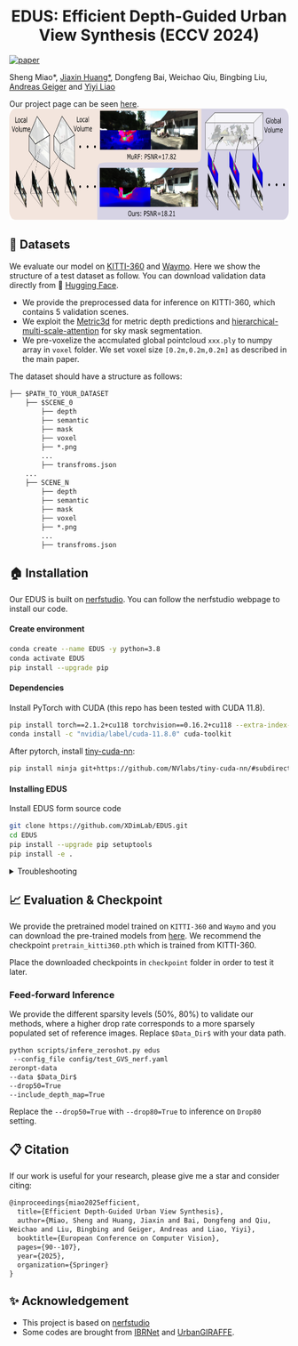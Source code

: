 <h1 align="center">EDUS: Efficient Depth-Guided Urban View Synthesis (ECCV 2024)</h1>

[![paper](https://img.shields.io/badge/arXiv-Paper-<COLOR>.svg)](https://arxiv.org/pdf/2407.12395)

Sheng Miao*, [Jiaxin Huang*](https://jaceyhuang.github.io/), Dongfeng Bai, Weichao Qiu, Bingbing Liu, [Andreas Geiger](https://www.cvlibs.net/) and [Yiyi Liao](https://yiyiliao.github.io/) 

Our project page can be seen [here](https://xdimlab.github.io/EDUS/).
<img src="./docs/teaser.png" height="200">
## :book: Datasets
We evaluate our model on [KITTI-360](http://www.cvlibs.net/datasets/kitti-360/) and [Waymo](https://waymo.com/open/download/). Here we show the structure of a test dataset as follow. You can download validation data directly from 🤗 [Hugging Face](https://huggingface.co/datasets/cookiemiao/EDUS_infer_dataset/tree/main). 
* We provide the preprocessed data for inference on KITTI-360, which contains 5 validation scenes. 
* We exploit the [Metric3d](https://github.com/YvanYin/Metric3D/tree/main) for metric depth predictions and [hierarchical-multi-scale-attention](https://github.com/segcv/hierarchical-multi-scale-attention) for sky mask segmentation. 
* We pre-voxelize the accmulated global pointcloud `xxx.ply` to numpy array in `voxel` folder. We set voxel size `[0.2m,0.2m,0.2m]` as described in the main paper.



The dataset should have a structure as follows:
```
├── $PATH_TO_YOUR_DATASET
    ├── $SCENE_0
        ├── depth
        ├── semantic
        ├── mask
        ├── voxel
        ├── *.png
        ...
        ├── transfroms.json
    ...
    ├── SCENE_N
        ├── depth
        ├── semantic
        ├── mask
        ├── voxel
        ├── *.png
        ...
        ├── transfroms.json
```

## :house: Installation
Our EDUS is built on [nerfstudio](https://github.com/nerfstudio-project/nerfstudio). You can follow the nerfstudio webpage to install our code.  


#### Create environment
```bash
conda create --name EDUS -y python=3.8
conda activate EDUS
pip install --upgrade pip
```
#### Dependencies
Install PyTorch with CUDA (this repo has been tested with CUDA 11.8).
```bash
pip install torch==2.1.2+cu118 torchvision==0.16.2+cu118 --extra-index-url https://download.pytorch.org/whl/cu118
conda install -c "nvidia/label/cuda-11.8.0" cuda-toolkit
```
After pytorch, install [tiny-cuda-nn](https://github.com/NVlabs/tiny-cuda-nn):
```bash
pip install ninja git+https://github.com/NVlabs/tiny-cuda-nn/#subdirectory=bindings/torch
```
#### Installing EDUS
Install EDUS form source code
```bash
git clone https://github.com/XDimLab/EDUS.git
cd EDUS
pip install --upgrade pip setuptools
pip install -e .
```


<details>
<summary>Troubleshooting</summary>
<br>

- When installing the `inplace-abn` library, it does not check your CUDA version. If you encounter the following error while running:
```bash
libtorch_cuda_cu.so: cannot open shared object file: No such file or directory
```
Please reinstall `inplace-abn` to match with your CUDA version.
```bash
pip uninstall inplace-abn
rm -r ~/.cache/pip
pip install inplace-abn
```
</details>


## :chart_with_upwards_trend: Evaluation & Checkpoint
We provide the pretrained model trained on `KITTI-360` and `Waymo` and you can download the pre-trained models from  [here](https://huggingface.co/datasets/cookiemiao/EDUS_infer_dataset/tree/main). We recommend the checkpoint `pretrain_kitti360.pth` which is trained from KITTI-360.

Place the downloaded checkpoints in `checkpoint` folder in order to test it later.

### Feed-forward Inference
We provide the different sparsity levels (50%, 80%) to validate our methods, where a higher drop rate corresponds to a more sparsely populated set of reference images. Replace `$Data_Dir$` with your data path.
```
python scripts/infere_zeroshot.py edus
 --config_file config/test_GVS_nerf.yaml 
zeronpt-data 
--data $Data_Dir$ 
--drop50=True 
--include_depth_map=True
```
Replace the `--drop50=True` with `--drop80=True` to inference on `Drop80` setting.

## :clipboard: Citation

If our work is useful for your research, please give me a star and consider citing:

```
@inproceedings{miao2025efficient,
  title={Efficient Depth-Guided Urban View Synthesis},
  author={Miao, Sheng and Huang, Jiaxin and Bai, Dongfeng and Qiu, Weichao and Liu, Bingbing and Geiger, Andreas and Liao, Yiyi},
  booktitle={European Conference on Computer Vision},
  pages={90--107},
  year={2025},
  organization={Springer}
}
```
## :sparkles: Acknowledgement
- This project is based on [nerfstudio](https://github.com/nerfstudio-project/nerfstudio)
- Some codes are brought from [IBRNet](https://github.com/googleinterns/IBRNet) and [UrbanGIRAFFE](https://github.com/freemty/urbanGIRAFFE).